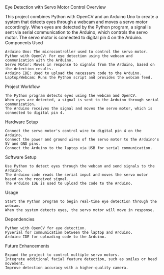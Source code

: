 Eye Detection with Servo Motor Control
Overview

This project combines Python with OpenCV and an Arduino Uno to create a system that detects eyes through a webcam and moves a servo motor accordingly. When eyes are detected by the Python program, a signal is sent via serial communication to the Arduino, which controls the servo motor. The servo motor is connected to digital pin 4 on the Arduino.
Components Used

    Arduino Uno: The microcontroller used to control the servo motor.
    Python with OpenCV: For eye detection using the webcam and communication with the Arduino.
    Servo Motor: Moves in response to signals from the Arduino, based on the detection results.
    Arduino IDE: Used to upload the necessary code to the Arduino.
    Laptop/Webcam: Runs the Python script and provides the webcam feed.

Project Workflow

    The Python program detects eyes using the webcam and OpenCV.
    When eyes are detected, a signal is sent to the Arduino through serial communication.
    The Arduino receives the signal and moves the servo motor, which is connected to digital pin 4.

Hardware Setup

    Connect the servo motor's control wire to digital pin 4 on the Arduino.
    Connect the power and ground wires of the servo motor to the Arduino's 5V and GND pins.
    Connect the Arduino to the laptop via USB for serial communication.

Software Setup

    Use Python to detect eyes through the webcam and send signals to the Arduino.
    The Arduino code reads the serial input and moves the servo motor based on the received signal.
    The Arduino IDE is used to upload the code to the Arduino.

Usage

    Start the Python program to begin real-time eye detection through the webcam.
    When the system detects eyes, the servo motor will move in response.

Dependencies

    Python with OpenCV for eye detection.
    PySerial for communication between the laptop and Arduino.
    Arduino IDE for uploading code to the Arduino.

Future Enhancements

    Expand the project to control multiple servo motors.
    Integrate additional facial feature detection, such as smiles or head movement.
    Improve detection accuracy with a higher-quality camera.

